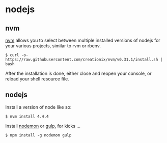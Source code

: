 # nodejs

## nvm

[nvm](https://github.com/creationix/nvm) allows you to select between multiple installed versions of nodejs for your various projects, similar to rvm or rbenv.

```shell
$ curl -o- https://raw.githubusercontent.com/creationix/nvm/v0.31.1/install.sh | bash
```

After the installation is done, either close and reopen your console, or reload your shell resource file.

## nodejs

Install a version of node like so:

```shell
$ nvm install 4.4.4
```

Install [nodemon](http://nodemon.io) or [gulp](http://gulpjs.com), for kicks ...

```shell
$ npm install -g nodemon gulp
```
